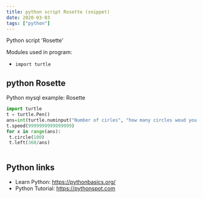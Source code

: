 ```yaml
---
title: python script Rosette (snippet)
date: 2020-03-03
tags: ["python"]
---
```

Python script 'Rosette'


Modules used in program: 
* `import turtle`

## python Rosette

Python mysql example: Rosette

```python
import turtle
t = turtle.Pen()
ans=int(turtle.numinput("Number of cirles", "how many circles woud you like to draw?", 6))
t.speed(9999999999999999)
for x in range(ans):
 t.circle(100)
 t.left(360/ans)
 

```

## Python links

- Learn Python: https://pythonbasics.org/
- Python Tutorial: https://pythonspot.com

